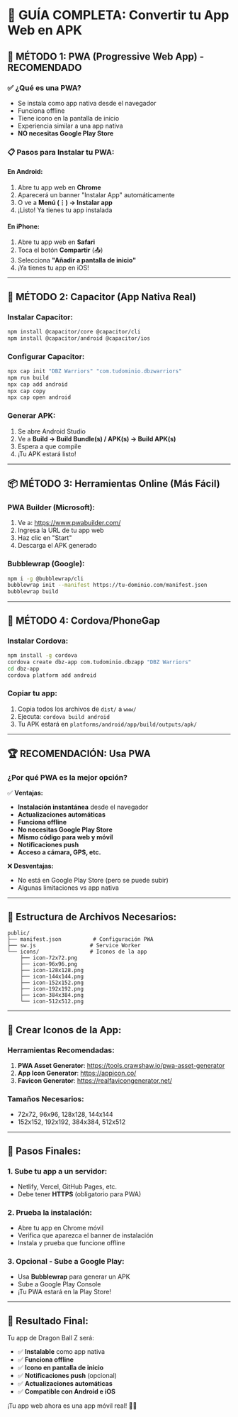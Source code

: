 # 📱 **GUÍA COMPLETA: Convertir tu App Web en APK**

## 🚀 **MÉTODO 1: PWA (Progressive Web App) - RECOMENDADO**

### ✅ **¿Qué es una PWA?**
- Se instala como app nativa desde el navegador
- Funciona offline
- Tiene icono en la pantalla de inicio
- Experiencia similar a una app nativa
- **NO necesitas Google Play Store**

### 📋 **Pasos para Instalar tu PWA:**

#### **En Android:**
1. Abre tu app web en **Chrome**
2. Aparecerá un banner "Instalar App" automáticamente
3. O ve a **Menú (⋮) → Instalar app**
4. ¡Listo! Ya tienes tu app instalada

#### **En iPhone:**
1. Abre tu app web en **Safari**
2. Toca el botón **Compartir** (📤)
3. Selecciona **"Añadir a pantalla de inicio"**
4. ¡Ya tienes tu app en iOS!

---

## 🔧 **MÉTODO 2: Capacitor (App Nativa Real)**

### **Instalar Capacitor:**
```bash
npm install @capacitor/core @capacitor/cli
npm install @capacitor/android @capacitor/ios
```

### **Configurar Capacitor:**
```bash
npx cap init "DBZ Warriors" "com.tudominio.dbzwarriors"
npm run build
npx cap add android
npx cap copy
npx cap open android
```

### **Generar APK:**
1. Se abre Android Studio
2. Ve a **Build → Build Bundle(s) / APK(s) → Build APK(s)**
3. Espera a que compile
4. ¡Tu APK estará listo!

---

## 📦 **MÉTODO 3: Herramientas Online (Más Fácil)**

### **PWA Builder (Microsoft):**
1. Ve a: https://www.pwabuilder.com/
2. Ingresa la URL de tu app web
3. Haz clic en "Start"
4. Descarga el APK generado

### **Bubblewrap (Google):**
```bash
npm i -g @bubblewrap/cli
bubblewrap init --manifest https://tu-dominio.com/manifest.json
bubblewrap build
```

---

## 🎯 **MÉTODO 4: Cordova/PhoneGap**

### **Instalar Cordova:**
```bash
npm install -g cordova
cordova create dbz-app com.tudominio.dbzapp "DBZ Warriors"
cd dbz-app
cordova platform add android
```

### **Copiar tu app:**
1. Copia todos los archivos de `dist/` a `www/`
2. Ejecuta: `cordova build android`
3. Tu APK estará en `platforms/android/app/build/outputs/apk/`

---

## 🏆 **RECOMENDACIÓN: Usa PWA**

### **¿Por qué PWA es la mejor opción?**

✅ **Ventajas:**
- **Instalación instantánea** desde el navegador
- **Actualizaciones automáticas**
- **Funciona offline**
- **No necesitas Google Play Store**
- **Mismo código para web y móvil**
- **Notificaciones push**
- **Acceso a cámara, GPS, etc.**

❌ **Desventajas:**
- No está en Google Play Store (pero se puede subir)
- Algunas limitaciones vs app nativa

---

## 📂 **Estructura de Archivos Necesarios:**

```
public/
├── manifest.json          # Configuración PWA
├── sw.js                 # Service Worker
└── icons/                # Iconos de la app
    ├── icon-72x72.png
    ├── icon-96x96.png
    ├── icon-128x128.png
    ├── icon-144x144.png
    ├── icon-152x152.png
    ├── icon-192x192.png
    ├── icon-384x384.png
    └── icon-512x512.png
```

---

## 🎨 **Crear Iconos de la App:**

### **Herramientas Recomendadas:**
1. **PWA Asset Generator**: https://tools.crawshaw.io/pwa-asset-generator
2. **App Icon Generator**: https://appicon.co/
3. **Favicon Generator**: https://realfavicongenerator.net/

### **Tamaños Necesarios:**
- 72x72, 96x96, 128x128, 144x144
- 152x152, 192x192, 384x384, 512x512

---

## 🚀 **Pasos Finales:**

### **1. Sube tu app a un servidor:**
- Netlify, Vercel, GitHub Pages, etc.
- Debe tener **HTTPS** (obligatorio para PWA)

### **2. Prueba la instalación:**
- Abre tu app en Chrome móvil
- Verifica que aparezca el banner de instalación
- Instala y prueba que funcione offline

### **3. Opcional - Sube a Google Play:**
- Usa **Bubblewrap** para generar un APK
- Sube a Google Play Console
- ¡Tu PWA estará en la Play Store!

---

## 🎯 **Resultado Final:**

Tu app de Dragon Ball Z será:
- ✅ **Instalable** como app nativa
- ✅ **Funciona offline**
- ✅ **Icono en pantalla de inicio**
- ✅ **Notificaciones push** (opcional)
- ✅ **Actualizaciones automáticas**
- ✅ **Compatible con Android e iOS**

¡Tu app web ahora es una app móvil real! 🐉📱